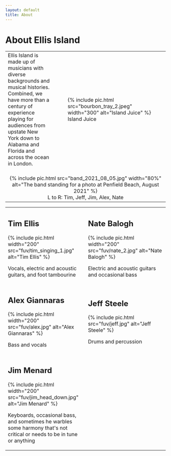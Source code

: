 ```yaml
---
layout: default
title: About
---
```


# About Ellis Island

<table class="about">
  <tr>
    <td style="padding-right: 3em;">
      Ellis Island is made up of musicians with diverse backgrounds and
      musical histories. Combined, we have more than a century of
      experience playing for audiences from upstate New York down to Alabama
      and Florida and across the ocean in London.
    </td>
    <td width="300">
      {% include pic.html src="bourbon_tray_2.jpeg" width="300" alt="Island Juice" %}
      <div class="caption">Island Juice</div>
    </td>
  </tr>
  <tr>
    <td colspan="2" style="text-align: center;">
      <br/>
      {% include pic.html src="band_2021_08_05.jpg" width="80%"
                 alt="The band standing for a photo at Penfield Beach, August 2021" %}
      <div class="caption">L to R: Tim, Jeff, Jim, Alex, Nate</div>
    </td>
  </tr>
</table>

<table class="bandpics" id="bandpics">
  <tr>
    <td class="bandmember" width="50%">
      <h2>Tim Ellis</h2>
      {% include pic.html width="200" src="fuv/tim_singing_1.jpg" alt="Tim Ellis" %}
      <p>Vocals, electric and acoustic guitars, and foot tambourine</p>
    </td>
    <td class="bandmember" width="50%">
      <h2>Nate Balogh</h2>
      {% include pic.html width="200" src="fuv/nate_2.jpg" alt="Nate Balogh" %}
      <p>Electric and acoustic guitars and occasional bass</p>
    </td>
  </tr>
  <tr>
    <td class="bandmember" width="50%">
      <h2>Alex Giannaras</h2>
      {% include pic.html width="200" src="fuv/alex.jpg" alt="Alex Giannaras" %}
      <p>Bass and vocals</p>
    </td>
    <td class="bandmember" width="50%">
      <h2>Jeff Steele</h2>
      {% include pic.html src="fuv/jeff.jpg" alt="Jeff Steele" %}
      <p>Drums and percussion</p>
    </td>
  </tr>
  <tr>
    <td class="bandmember" width="50%">
      <h2>Jim Menard</h2>
      {% include pic.html width="200" src="fuv/jim_head_down.jpg" alt="Jim Menard" %}
      <p>Keyboards, occasional bass, and sometimes he warbles some harmony
      that's not critical or needs to be in tune or anything</p>
    </td>
    <td width="50%">&nbsp;</td>
  </tr>
</table>
